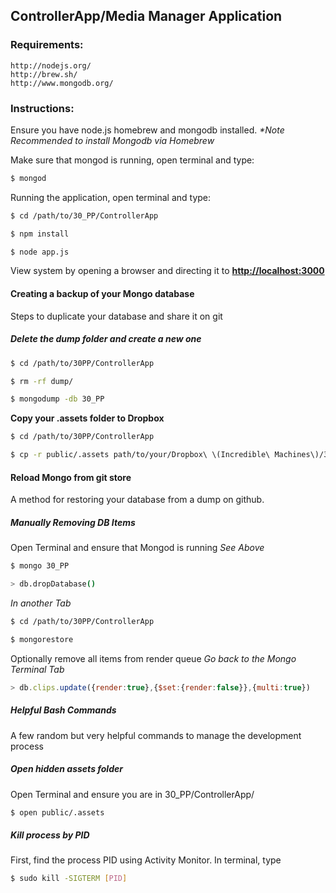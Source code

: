 ControllerApp/Media Manager Application
--------------------------------------------

### Requirements:
	http://nodejs.org/
	http://brew.sh/
	http://www.mongodb.org/

### Instructions:
Ensure you have node.js homebrew and mongodb installed.
_*Note Recommended to install Mongodb via Homebrew_

Make sure that mongod is running, open terminal and type:
```bash
$ mongod
```
Running the application, open terminal and type:
```bash
$ cd /path/to/30_PP/ControllerApp

$ npm install

$ node app.js
```
View system by opening a browser and directing it to __[http://localhost:3000](http://localhost:3000)__

#### Creating a backup of your Mongo database
Steps to duplicate your database and share it on git

##### Delete the dump folder and create a new one

```bash
$ cd /path/to/30PP/ControllerApp

$ rm -rf dump/

$ mongodump -db 30_PP
```

__Copy your .assets folder to Dropbox__

```bash
$ cd /path/to/30PP/ControllerApp

$ cp -r public/.assets path/to/your/Dropbox\ \(Incredible\ Machines\)/30PP/AE_Architecture/Database/assets
```

#### Reload Mongo from git store
A method for restoring your database from a dump on github.


##### Manually Removing DB Items

Open Terminal and ensure that Mongod is running *See Above*
```bash
$ mongo 30_PP

> db.dropDatabase()
```
_In another Tab_

```bash
$ cd /path/to/30PP/ControllerApp

$ mongorestore
```
Optionally remove all items from render queue _Go back to the Mongo Terminal Tab_

```javascript
> db.clips.update({render:true},{$set:{render:false}},{multi:true})
```

##### Helpful Bash Commands

A few random but very helpful commands to manage the development process

##### Open hidden assets folder
Open Terminal and ensure you are in 30_PP/ControllerApp/
```bash
$ open public/.assets
```

##### Kill process by PID
First, find the process PID using Activity Monitor.
In terminal, type  
```bash
$ sudo kill -SIGTERM [PID]
```
